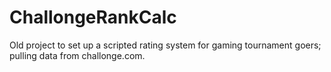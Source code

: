 # ChallongeRankCalc
Old project to set up a scripted rating system for gaming tournament goers; pulling data from challonge.com.
